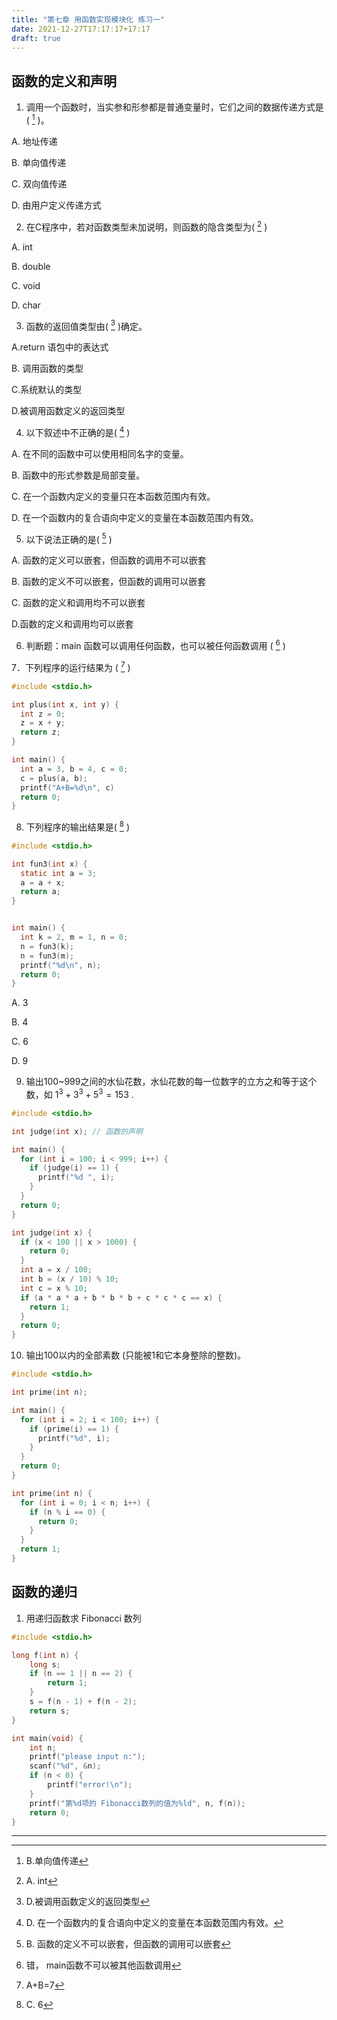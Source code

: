 ```yaml
---
title: "第七章 用函数实现模块化 练习一"
date: 2021-12-27T17:17:17+17:17
draft: true
---
```


<!--more-->

## 函数的定义和声明

1. 调用一个函数时，当实参和形参都是普通变量时，它们之间的数据传递方式是( [^1] )。

A. 地址传递 

B. 单向值传递

C. 双向值传递 

D. 由用户定义传递方式

2. 在C程序中，若对函数类型未加说明，则函数的隐含类型为( [^2] )

A. int

B. double

C. void

D. char

3. 函数的返回值类型由( [^3] )确定。

A.return 语包中的表达式

B. 调用函数的类型

C.系统默认的类型

D.被调用函数定义的返回类型

4. 以下叙述中不正确的是( [^4] )

A. 在不同的函数中可以使用相同名字的变量。

B. 函数中的形式参数是局部变量。

C. 在一个函数内定义的变量只在本函数范围内有效。

D. 在一个函数内的复合语向中定义的变量在本函数范围内有效。

5. 以下说法正确的是( [^5] )

A. 函数的定义可以嵌套，但函数的调用不可以嵌套

B. 函数的定义不可以嵌套，但函数的调用可以嵌套

C. 函数的定义和调用均不可以嵌套

D.函数的定义和调用均可以嵌套

6. 判断题：main 函数可以调用任何函数，也可以被任何函数调用 ( [^6] )

7．下列程序的运行结果为  ( [^7] )

```c
#include <stdio.h>

int plus(int x, int y) {
  int z = 0; 
  z = x + y;
  return z;
}

int main() {
  int a = 3, b = 4, c = 0;
  c = plus(a, b);
  printf("A+B=%d\n", c)
  return 0;
}
```

8. 下列程序的输出结果是( [^8] )

```c
#include <stdio.h>

int fun3(int x) {
  static int a = 3;
  a = a + x;
  return a;
}


int main() {
  int k = 2, m = 1, n = 0;
  n = fun3(k);
  n = fun3(m);
  printf("%d\n", n);
  return 0;
}
```

A. 3

B. 4

C. 6

D. 9

9. 输出100~999之间的水仙花数，水仙花数的每一位数字的立方之和等于这个数，如 $1^3+3^3+5^3=153$ .

```c
#include <stdio.h>

int judge(int x); // 函数的声明

int main() {
  for (int i = 100; i < 999; i++) {
    if (judge(i) == 1) {
      printf("%d ", i);
    }
  }
  return 0;
}

int judge(int x) {
  if (x < 100 || x > 1000) {
    return 0;
  }
  int a = x / 100;
  int b = (x / 10) % 10;
  int c = x % 10;
  if (a * a * a + b * b * b + c * c * c == x) {
    return 1;
  }
  return 0;
}
```

10. 输出100以内的全部素数 (只能被1和它本身整除的整数)。

```c
#include <stdio.h>

int prime(int n);

int main() {
  for (int i = 2; i < 100; i++) {
    if (prime(i) == 1) {
      printf("%d", i);
    }
  }
  return 0;
}

int prime(int n) {
  for (int i = 0; i < n; i++) {
    if (n % i == 0) {
      return 0;
    }
  } 
  return 1;
}
```

## 函数的递归

1. 用递归函数求 Fibonacci 数列 

```c
#include <stdio.h>

long f(int n) {
    long s;
    if (n == 1 || n == 2) {
        return 1;
    }
    s = f(n - 1) + f(n - 2);
    return s;
}

int main(void) {
    int n;
    printf("please input n:");
    scanf("%d", &n);
    if (n < 0) {
        printf("error!\n");
    }
    printf("第%d项的 Fibonacci数列的值为%ld", n, f(n));
    return 0;
}
```



------

[^1]: B.单向值传递

[^2]: A. int

[^3]: D.被调用函数定义的返回类型

[^4]: D. 在一个函数内的复合语向中定义的变量在本函数范围内有效。

[^5]: B. 函数的定义不可以嵌套，但函数的调用可以嵌套

[^6]: 错， main函数不可以被其他函数调用

[^7]: A+B=7

[^8]:  C. 6

